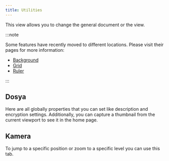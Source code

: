 ```yaml
---
title: Utilities
---
```


This view allows you to change the general document or the view.

:::note

Some features have recently moved to different locations. Please visit their pages for more information:

- [Background](/docs/v2/background)
- [Grid](/docs/v2/tools/grid)
- [Ruler](/docs/v2/tools/ruler)

:::

## Dosya

Here are all globally properties that you can set like description and encryption settings.
Additionally, you can capture a thumbnail from the current viewport to see it in the home page.

## Kamera

To jump to a specific position or zoom to a specific level you can use this tab.

